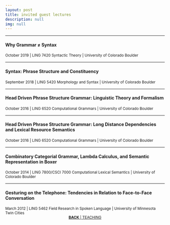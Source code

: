 ```yaml
---
layout: post
title: invited guest lectures
description: null
img: null
---
```


***

<sub></sub>
<h4>Why Grammar ≠ Syntax</h4>
<sup>October 2019 | LING 7420 Syntactic Theory | University of Colorado Boulder</sup>

***
<sub></sub>
<h4>Syntax: Phrase Structure and Constituency</h4>
<sup>September 2018 | LING 5420 Morphology and Syntax | University of Colorado Boulder</sup>

***
<sub></sub>
<h4>Head Driven Phrase Structure Grammar: Linguistic Theory and Formalism</h4>
<sup>October 2016 | LING 6520 Computational Grammars | University of Colorado Boulder</sup>

***
<sub></sub>
<h4>Head Driven Phrase Structure Grammar: Long Distance Dependencies and Lexical Resource Semantics</h4>
<sup>October 2016 | LING 6520 Computational Grammars | University of Colorado Boulder</sup>

***
<sub></sub>
<h4>Combinatory Categorial Grammar, Lambda Calculus, and Semantic Representation in Boxer</h4>
<sup>October 2014 | LING 7800/CSCI 7000 Computational Lexical Semantics | University of Colorado Boulder</sup>

***
<sub></sub>
<h4>Gesturing on the Telephone: Tendencies in Relation to Face-to-Face Conversation</h4>
<sup>March 2012 | LING 5462 Field Research in Spoken Language | University of Minnesota Twin Cities</sup>

<br/>

<center><sup><a href="http://jared-desjardins.github.io/pages/4_teaching/"><b>BACK</b> | TEACHING</a></sup></center>
